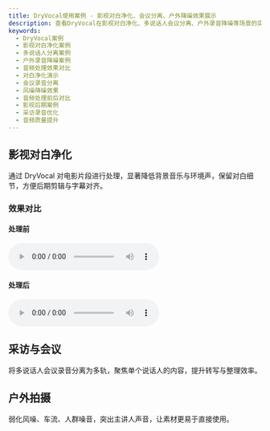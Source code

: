 ```yaml
---
title: DryVocal使用案例 - 影视对白净化、会议分离、户外降噪效果展示
description: 查看DryVocal在影视对白净化、多说话人会议分离、户外录音降噪等场景的实际应用案例。包含音频对比演示，展示处理前后的显著效果改善。
keywords:
  - DryVocal案例
  - 影视对白净化案例
  - 多说话人分离案例
  - 户外录音降噪案例
  - 音频处理效果对比
  - 对白净化演示
  - 会议录音分离
  - 风噪降噪效果
  - 音频处理前后对比
  - 影视后期案例
  - 采访录音优化
  - 音频质量提升
---
```


## 影视对白净化

通过 DryVocal 对电影片段进行处理，显著降低背景音乐与环境声，保留对白细节，方便后期剪辑与字幕对齐。

### 效果对比

<div style={{display: 'flex', gap: '20px', marginTop: '20px', flexWrap: 'wrap'}}>
  <div style={{flex: '1', minWidth: '300px'}}>
    <h4>处理前</h4>
    <audio controls style={{width: '100%'}}>
      <source src="/img/demo_before.mp3" type="audio/mpeg" />
      您的浏览器不支持音频播放。
    </audio>
  </div>
  <div style={{flex: '1', minWidth: '300px'}}>
    <h4>处理后</h4>
    <audio controls style={{width: '100%'}}>
      <source src="/img/demo_after.mp3" type="audio/mpeg" />
      您的浏览器不支持音频播放。
    </audio>
  </div>
</div>

## 采访与会议

将多说话人会议录音分离为多轨，聚焦单个说话人的内容，提升转写与整理效率。

## 户外拍摄

弱化风噪、车流、人群噪音，突出主讲人声音，让素材更易于直接使用。


